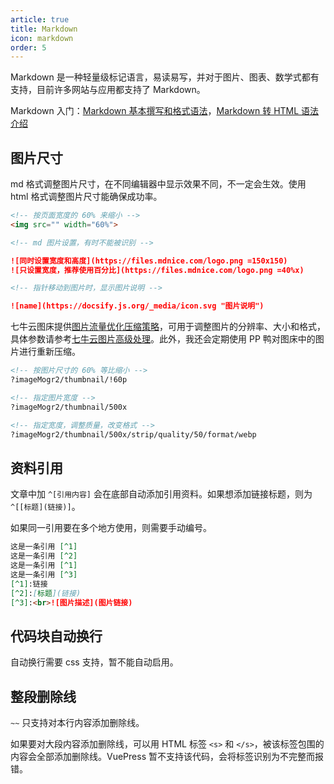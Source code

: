 ```yaml
---
article: true
title: Markdown
icon: markdown
order: 5
---
```


Markdown 是一种轻量级标记语言，易读易写，并对于图片、图表、数学式都有支持，目前许多网站与应用都支持了 Markdown。

Markdown 入门：[Markdown 基本撰写和格式语法](https://docs.github.com/cn/get-started/writing-on-github/getting-started-with-writing-and-formatting-on-github/basic-writing-and-formatting-syntax#styling-text)，[Markdown 转 HTML 语法介绍](https://theme-hope.vuejs.press/zh/cookbook/markdown/)

## 图片尺寸

md 格式调整图片尺寸，在不同编辑器中显示效果不同，不一定会生效。使用 html 格式调整图片尺寸能确保成功率。

```markdown
<!-- 按页面宽度的 60% 来缩小 -->
<img src="" width="60%">

<!-- md 图片设置，有时不能被识别 -->

![同时设置宽度和高度](https://files.mdnice.com/logo.png =150x150)
![只设置宽度，推荐使用百分比](https://files.mdnice.com/logo.png =40%x)

<!-- 指针移动到图片时，显示图片说明 -->

![name](https://docsify.js.org/_media/icon.svg "图片说明")
```

七牛云图床提供[图片流量优化压缩策略](https://developer.qiniu.com/dora/kb/1627/flow-optimization-compression-of-images)，可用于调整图片的分辨率、大小和格式，具体参数请参考[七牛云图片高级处理](https://developer.qiniu.com/dora/8255/the-zoom)。此外，我还会定期使用 PP 鸭对图床中的图片进行重新压缩。

```html
<!-- 按图片尺寸的 60% 等比缩小 -->
?imageMogr2/thumbnail/!60p

<!-- 指定图片宽度 -->
?imageMogr2/thumbnail/500x

<!-- 指定宽度，调整质量，改变格式 -->
?imageMogr2/thumbnail/500x/strip/quality/50/format/webp
```

## 资料引用

文章中加 `^[引用内容]` 会在底部自动添加引用资料。如果想添加链接标题，则为 `^[[标题](链接)]`。

如果同一引用要在多个地方使用，则需要手动编号。

```markdown
这是一条引用 [^1]
这是一条引用 [^2]
这是一条引用 [^1]
这是一条引用 [^3]
[^1]:链接
[^2]:[标题](链接)
[^3]:<br>![图片描述](图片链接)
```

## 代码块自动换行

自动换行需要 css 支持，暂不能自动启用。

## 整段删除线

`~~` 只支持对本行内容添加删除线。

如果要对大段内容添加删除线，可以用 HTML 标签 `<s>` 和 `</s>`，被该标签包围的内容会全部添加删除线。VuePress 暂不支持该代码，会将标签识别为不完整而报错。
